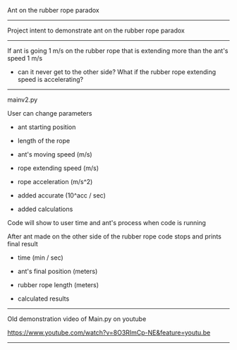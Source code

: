 Ant on the rubber rope paradox

------------------------------

Project intent to demonstrate ant on the rubber rope paradox

------------------------------

If ant is going 1 m/s on the rubber rope that is extending more than the ant's speed 1 m/s
- can it never get to the other side?
What if the rubber rope extending speed is accelerating?

------------------------------

mainv2.py

User can change parameters
- ant starting position
- length of the rope
- ant's moving speed (m/s)
- rope extending speed (m/s)
- rope acceleration (m/s^2)

- added accurate (10^acc / sec)
- added calculations

Code will show to user time and ant's process when code is running

After ant made on the other side of the rubber rope code stops
and prints final result
- time (min / sec)
- ant's final position (meters) 
- rubber rope length (meters)

- calculated results

------------------------------

Old demonstration video of Main.py on youtube

https://www.youtube.com/watch?v=8O3RImCp-NE&feature=youtu.be

------------------------------
